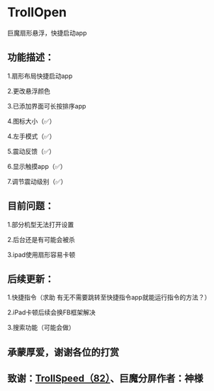 # TrollOpen
巨魔扇形悬浮，快捷启动app

## 功能描述：
1.扇形布局快捷启动app

2.更改悬浮颜色

3.已添加界面可长按排序app

4.图标大小（✅）

4.左手模式（✅）

5.震动反馈（✅）

6.显示触摸app（✅）

7.调节震动级别（✅）

## 目前问题：
1.部分机型无法打开设置

2.后台还是有可能会被杀

3.ipad使用扇形容易卡顿

## 后续更新：
1.快捷指令（求助 有无不需要跳转至快捷指令app就能运行指令的方法？）

2.iPad卡顿后续会换FB框架解决

3.搜索功能（可能会做）

## 承蒙厚爱，谢谢各位的打赏

## 致谢：[TrollSpeed（82）](https://github.com/Lessica/TrollSpeed)、巨魔分屏作者：神様
